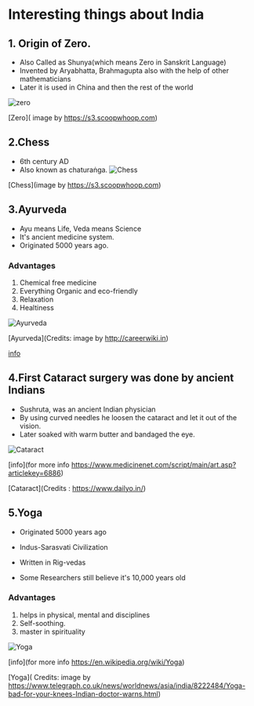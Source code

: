 # Interesting things about India


## 1. Origin of Zero.
- Also Called as Shunya(which means Zero in Sanskrit Language)
- Invented by Aryabhatta, Brahmagupta also with the help of other mathematicians
- Later it is used in China and then the rest of the world

![zero](https://s3.scoopwhoop.com/anj/edx/162052365.jpg)

[Zero]( image by https://s3.scoopwhoop.com)


## 2.Chess
-  6th century AD
- Also known as chaturaṅga.
![Chess](https://s3.scoopwhoop.com/anj/edx/329412441.jpg)

[Chess](image by https://s3.scoopwhoop.com)



## 3.Ayurveda
- Ayu means Life, Veda means Science 
- It's ancient medicine system.
- Originated 5000 years ago.

### Advantages
1. Chemical free medicine
2. Everything Organic and eco-friendly
3. Relaxation
4. Healtiness 

![Ayurveda](http://careerwiki.in/wp-content/uploads/2016/03/Ayurveda-Doctor.jpg)

[Ayurveda](Credits: image by http://careerwiki.in)

[info](https://www.webmd.com/balance/guide/ayurvedic-treatments)





## 4.First Cataract surgery was done by ancient Indians
- Sushruta, was an ancient Indian physician 
- By using curved needles he loosen the cataract and let it out of the vision.
- Later soaked with warm butter and bandaged the eye.

![Cataract](https://akm-img-a-in.tosshub.com/sites/dailyo/story/embed/201809/surgery1-copy_092618105950.jpg)

[info](for more info https://www.medicinenet.com/script/main/art.asp?articlekey=6886)

[Cataract](Credits : https://www.dailyo.in/)


## 5.Yoga
- Originated 5000 years ago
+ Indus-Sarasvati Civilization
- Written in Rig-vedas
* Some Researchers still believe it's 10,000 years old

 ### Advantages
 
 1. helps in physical, mental and disciplines 
 1. Self-soothing.
 1. master in spirituality
 
![Yoga](https://secure.i.telegraph.co.uk/multimedia/archive/01792/yoga_1792126c.jpg)

[info](for more info https://en.wikipedia.org/wiki/Yoga)

[Yoga]( Credits: image by https://www.telegraph.co.uk/news/worldnews/asia/india/8222484/Yoga-bad-for-your-knees-Indian-doctor-warns.html)




